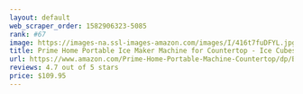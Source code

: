 ```yaml
---
layout: default 
﻿web_scraper_order: 1582906323-5085
rank: #67
image: https://images-na.ssl-images-amazon.com/images/I/416t7fuDFYL.jpg
title: Prime Home Portable Ice Maker Machine for Countertop - Ice Cubes Ready in 6 Mins - Great…
url: https://www.amazon.com/Prime-Home-Portable-Machine-Countertop/dp/B083PWDFTS/ref=zg_mw_appliances_67?_encoding=UTF8&psc=1&refRID=S62GX33RNB85DCMRPD2E
reviews: 4.7 out of 5 stars
price: $109.95 
---
```

